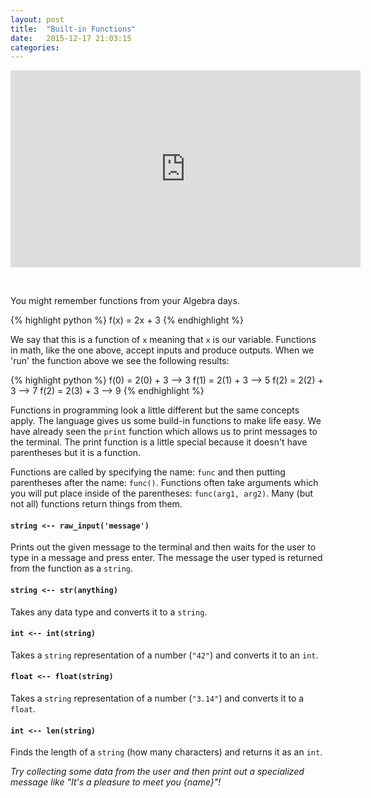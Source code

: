 ```yaml
---
layout: post
title:  "Built-in Functions"
date:   2015-12-17 21:03:15
categories: 
---
```


<iframe width="560" height="315" src="https://www.youtube.com/embed/iTjxPj5E_OI" frameborder="0" allowfullscreen></iframe>

&nbsp;

You might remember functions from your Algebra days.

{% highlight python %}
f(x) = 2x + 3
{% endhighlight %}

We say that this is a function of `x` meaning that `x` is our variable.
Functions in math, like the one above, accept inputs and produce outputs. When
we 'run' the function above we see the following results:

{% highlight python %}
f(0) = 2(0) + 3  -->  3
f(1) = 2(1) + 3  -->  5
f(2) = 2(2) + 3  -->  7
f(2) = 2(3) + 3  -->  9
{% endhighlight %}

Functions in programming look a little different but the same concepts apply.
The language gives us some build-in functions to make life easy. We have already
seen the `print` function which allows us to print messages to the terminal. The
print function is a little special because it doesn't have parentheses but it is
a function.

Functions are called by specifying the name: `func` and then putting parentheses
after the name: `func()`. Functions often take arguments which you will put
place inside of the parentheses: `func(arg1, arg2)`. Many (but not all)
functions return things from them.

#### **`string <-- raw_input('message')`**

Prints out the given message to the terminal and then waits for the user to type
in a message and press enter. The message the user typed is returned from the
function as a `string`.

#### **`string <-- str(anything)`**

Takes any data type and converts it to a `string`.

#### **`int <-- int(string)`**

Takes a `string` representation of a number (`"42"`) and converts it to an `int`.

#### **`float <-- float(string)`**

Takes a `string` representation of a number (`"3.14"`) and converts it to a `float`.

#### **`int <-- len(string)`**

Finds the length of a `string` (how many characters) and returns it as an
`int`.

<span><em><i class="fa fa-flask"></i> Try collecting some data from the user and
then print out a specialized message like "It's a pleasure to meet you {name}"!</em></span>
